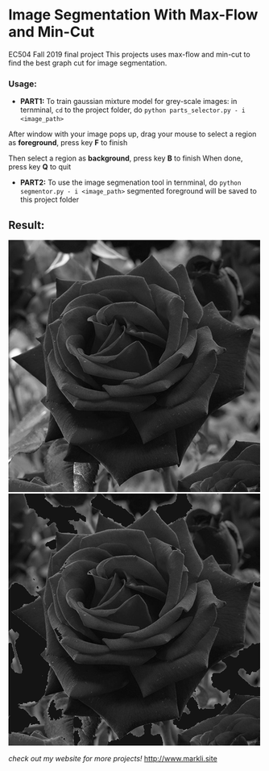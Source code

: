 # Image Segmentation With Max-Flow and Min-Cut
EC504 Fall 2019 final project
This projects uses max-flow and min-cut to find the best graph cut for image segmentation. 
### Usage:
* **PART1:**
To train gaussian mixture model for grey-scale images:
in ternminal, `cd` to the project folder, do `python parts_selector.py - i <image_path>`

After window with your image pops up, drag your mouse to select a region as __foreground__, press key **F** to finish

Then select a region as __background__, press key **B** to finish
When done, press key **Q** to quit
* **PART2:**
To use the image segmenation tool 
in ternminal, do `python segmentor.py - i <image_path>`
segmented foreground will be saved to this project folder

## **Result:**
![Before segmentation](rose.jpg)  ![After segmentation](foreground.png)

*check out my website for more projects!*
http://www.markli.site
